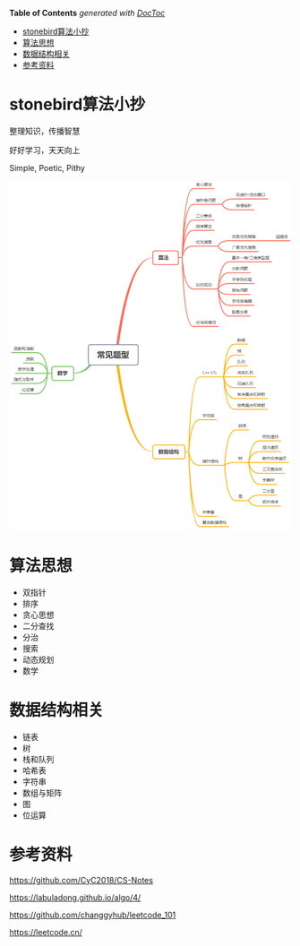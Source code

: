 <!-- START doctoc generated TOC please keep comment here to allow auto update -->
<!-- DON'T EDIT THIS SECTION, INSTEAD RE-RUN doctoc TO UPDATE -->
**Table of Contents**  *generated with [DocToc](https://github.com/thlorenz/doctoc)*

- [stonebird算法小抄](#stonebird%E7%AE%97%E6%B3%95%E5%B0%8F%E6%8A%84)
- [算法思想](#%E7%AE%97%E6%B3%95%E6%80%9D%E6%83%B3)
- [数据结构相关](#%E6%95%B0%E6%8D%AE%E7%BB%93%E6%9E%84%E7%9B%B8%E5%85%B3)
- [参考资料](#%E5%8F%82%E8%80%83%E8%B5%84%E6%96%99)

<!-- END doctoc generated TOC please keep comment here to allow auto update -->

# stonebird算法小抄

整理知识，传播智慧

好好学习，天天向上

Simple, Poetic, Pithy

![](https://github.com/stonebirdjx/static/blob/master/algo/algo-header.png)

# 算法思想

- 双指针
- 排序
- 贪心思想
- 二分查找
- 分治
- 搜索
- 动态规划
- 数学

# 数据结构相关

- 链表
- 树
- 栈和队列
- 哈希表
- 字符串
- 数组与矩阵
- 图
- 位运算



# 参考资料

https://github.com/CyC2018/CS-Notes

https://labuladong.github.io/algo/4/

https://github.com/changgyhub/leetcode_101

https://leetcode.cn/

